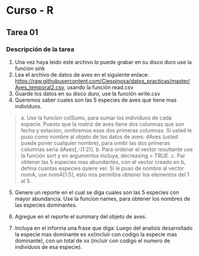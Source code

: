 # Curso - R
## Tarea 01
### Descripción de la tarea

1. Una vez haya leido este archivo lo puede grabar en su disco duro use la funcion sink
2. Lea el archivo de datos de aves en el siguiente enlace: https://raw.githubusercontent.com/Ciespinosa/datos_practicas/master/Aves_temporal2.csv, usando la función read.csv
3. Guarde los datos en su disco duro, use la función write.csv
4. Queremos saber cuales son las 5 especies de aves que tiene mas individuos. 
> a. Use la funcion colSums, para sumar los individuos de cada especie. 
Puesto que la matriz de aves tiene dos columnas que son fecha y estacion, omitiremos esas dos primeras columnas. 
Si usted le puso como nombre al objeto de los datos de aves: dAves (usted puede poner cualquier nombre), para omitir las dos primeras columnas seria dAves[,-(1:2)].
b. Para ordenar el vector resultante use la función sort y en argumentos incluya, decreasing = TRUE.
c. Par obtener las 5 especies mas abundantes, con el vector creado en b, defina cuantas especies quiere ver. Si le puso de nombre al vector nomA, use nomA[1:5], esto nos permitira obtener los elementos del 1 al 5.

5. Genere un reporte en el cual se diga cuales son las 5 especies con mayor abundancia. Use la funcion names, para obtener los nombres de las especies dominantes.

6. Agregue en el reporte el summary del objeto de aves.

7. Incluya en el informa una frase que diga: Luego del analisis desarrollado la especie mas dominante es xx(incluir con codigo la especie mas dominante), con un total de xx (incluir con codigo el numero de individuos de esa especie).
